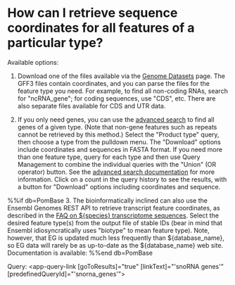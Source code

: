 # How can I retrieve sequence coordinates for all features of a particular type?
<!-- pombase_categories: Finding data -->

Available options:

1.  Download one of the files available via the 
    [Genome Datasets](/downloads/genome-datasets) 
    page. The GFF3 files contain coordinates, and you can parse the
    files for the feature type you need. For example, to find all
    non-coding RNAs, search for "ncRNA\_gene"; for coding sequences,
    use "CDS", etc.  There are also separate files available for CDS
    and UTR data.

2.  If you only need genes, you can use the [advanced search](/query)
    to find all genes of a given type. (Note that non-gene features
    such as repeats cannot be retrieved by this method.) Select the
    "Product type" query, then choose a type from the pulldown
    menu. The "Download" options include coordinates and sequences in
    FASTA format. If you need more than one feature type,
    query for each type and then use Query Management to combine the
    individual queries with the "Union" (OR operator) button. See the 
    [advanced search documentation](/documentation/advanced-search)
    for more information. Click on a count in the query history to see
    the results, with a button for "Download" options including
    coordinates and sequence.

%%if db=PomBase
3.  The bioinformatically inclined can also use the Ensembl Genomes REST
    API to retrieve transcript feature coordinates, as described in the
    [FAQ on ${species} transcriptome sequences](/faq/s.-pombe-transcriptome-available-fasta-format).
    Select the desired feature type(s) from the output file of stable
    IDs (bear in mind that Ensembl idiosyncratically uses "biotype" to
    mean feature type). Note, however, that EG is updated much less
    frequently than ${database_name}, so EG data will rarely be as up-to-date
    as the ${database_name} web site. Documentation is available:
%%end db=PomBase

Query: <app-query-link [goToResults]="true" [linkText]="'snoRNA genes'" [predefinedQueryId]="'snorna_genes'">
</app-query-link>
